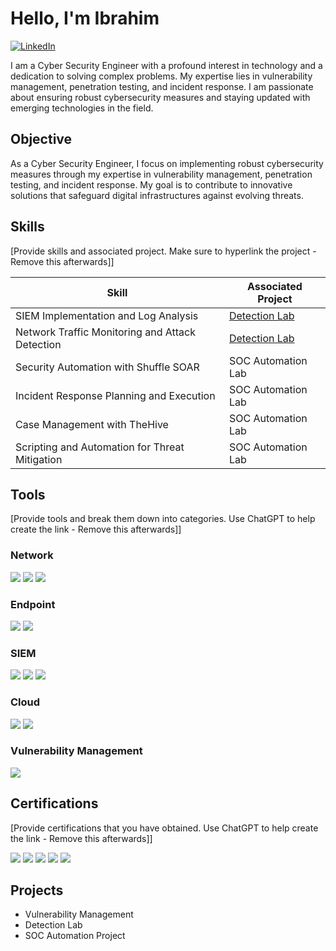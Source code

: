# Hello, I'm Ibrahim
[![LinkedIn](https://img.shields.io/badge/LinkedIn-Connect-blue?style=flat-square&logo=linkedin)](https://linkedin.com/in/ibrahim-abdull)

I am a Cyber Security Engineer with a profound interest in technology and a dedication to solving complex problems. My expertise lies in vulnerability management, penetration testing, and incident response. I am passionate about ensuring robust cybersecurity measures and staying updated with emerging technologies in the field.

## Objective

As a Cyber Security Engineer, I focus on implementing robust cybersecurity measures through my expertise in vulnerability management, penetration testing, and incident response. My goal is to contribute to innovative solutions that safeguard digital infrastructures against evolving threats.

## Skills
[Provide skills and associated project. Make sure to hyperlink the project - Remove this afterwards]]

| Skill                                         | Associated Project         |
|-----------------------------------------------|----------------------------|
| SIEM Implementation and Log Analysis          | <a href="https://google.com">Detection Lab</a>|
| Network Traffic Monitoring and Attack Detection | <a href="https://google.com">Detection Lab</a>|
| Security Automation with Shuffle SOAR         | SOC Automation Lab|
| Incident Response Planning and Execution      | SOC Automation Lab|
| Case Management with TheHive                  | SOC Automation Lab|
| Scripting and Automation for Threat Mitigation | SOC Automation Lab|

## Tools
[Provide tools and break them down into categories. Use ChatGPT to help create the link - Remove this afterwards]]

### Network
<div>
    <img src="https://img.shields.io/badge/-Wireshark-1679A7?&style=for-the-badge&logo=Wireshark&logoColor=white" />
    <img src="https://img.shields.io/badge/-Suricata-EF3B2D?&style=for-the-badge&logo=Suricata&logoColor=white" />
    <img src="https://img.shields.io/badge/-Zeek-777BB4?&style=for-the-badge&logo=Zeek&logoColor=white" />
</div>

### Endpoint
<div>
    <img src="https://img.shields.io/badge/-Microsoft_Defender_for_Endpoint-00A4EF?&style=for-the-badge&logo=Microsoft&logoColor=white" />
    <img src="https://img.shields.io/badge/-Velociraptor-4B275F?&style=for-the-badge&logo=Velociraptor&logoColor=white" />
</div>

### SIEM
<div>
    <img src="https://img.shields.io/badge/-Microsoft_Sentinel-0078D4?&style=for-the-badge&logo=Microsoft&logoColor=white" />
    <img src="https://img.shields.io/badge/-Splunk-000000?&style=for-the-badge&logo=Splunk&logoColor=white" />
    <img src="https://img.shields.io/badge/-Elastic-005571?&style=for-the-badge&logo=Elastic&logoColor=white" />
</div>

### Cloud
<div>
    <img src="https://img.shields.io/badge/-AWS-232F3E?&style=for-the-badge&logo=Amazon%20AWS&logoColor=white" />
    <img src="https://img.shields.io/badge/-Azure-0089D6?&style=for-the-badge&logo=Microsoft%20Azure&logoColor=white" />
</div>

### Vulnerability Management
<div>
    <img src="https://img.shields.io/badge/-Nessus-339933?&style=for-the-badge&logo=Tenable&logoColor=white" />
</div>

## Certifications
[Provide certifications that you have obtained. Use ChatGPT to help create the link - Remove this afterwards]]

<div>
    <img src="https://img.shields.io/badge/-CISM-4B0082?&style=for-the-badge" />
    <img src="https://img.shields.io/badge/-CISA-000000?&style=for-the-badge" />
    <img src="https://img.shields.io/badge/-CySA+-2E8B57?&style=for-the-badge" />
    <img src="https://img.shields.io/badge/-Security%2B-FF0000?&style=for-the-badge&logo=CompTIA&logoColor=white" />
    <img src="https://img.shields.io/badge/-Network%2B-007ACC?&style=for-the-badge&logo=CompTIA&logoColor=white" />
</div>


## Projects
- Vulnerability Management
- Detection Lab
- SOC Automation Project
